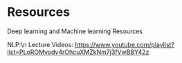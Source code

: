 # Resources
Deep learning and Machine learning Resources

NLP:\n
Lecture Videos: https://www.youtube.com/playlist?list=PLoROMvodv4rOhcuXMZkNm7j3fVwBBY42z
